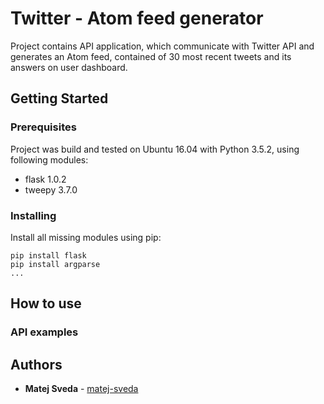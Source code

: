 # Twitter - Atom feed generator

Project contains API application, which communicate with Twitter API and generates an Atom feed, contained of 30 most recent tweets and its answers on user dashboard.

## Getting Started

### Prerequisites

Project was build and tested on Ubuntu 16.04 with Python 3.5.2, using following modules:

- flask 1.0.2
- tweepy 3.7.0

### Installing

Install all missing modules using pip:
```
pip install flask
pip install argparse
...
```

## How to use

### API examples

## Authors

* **Matej Sveda** - [matej-sveda](https://github.com/matej-sveda)
